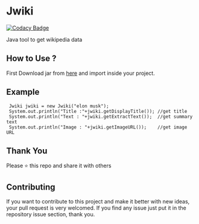 # Jwiki

[![Codacy Badge](https://api.codacy.com/project/badge/Grade/60b3c75f96b3447195324ffd305a9ac8)](https://app.codacy.com/manual/viralvaghela/Jwiki?utm_source=github.com&utm_medium=referral&utm_content=viralvaghela/Jwiki&utm_campaign=Badge_Grade_Settings)

Java tool to get wikipedia data

## How to Use ?
First Download jar from  [here](https://github.com/viralvaghela/Jwiki/raw/master/out/artifacts/JWiki_jar/JWiki.jar) and import inside your project.

## Example
```
 Jwiki jwiki = new Jwiki("elon musk"); 
 System.out.println("Title :"+jwiki.getDisplayTitle()); //get title
 System.out.println("Text : "+jwiki.getExtractText());  //get summary text
 System.out.println("Image : "+jwiki.getImageURL());    //get image URL
```

## Thank You
Please ⭐️ this repo and share it with others

## Contributing 
If you want to contribute to this project and make it better with new ideas, your pull request is very welcomed.
If you find any issue just put it in the repository issue section, thank you.
